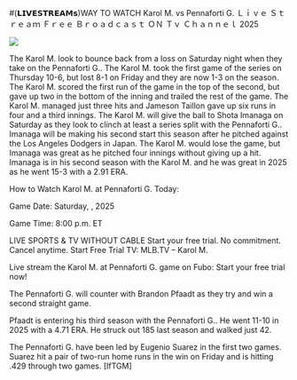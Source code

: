 #(𝗟𝗜𝗩𝗘𝗦𝗧𝗥𝗘𝗔𝗠𝘀)WAY TO WATCH Karol M. vs Pennaforti G. Ｌｉｖｅ Ｓｔｒｅａｍ Ｆｒｅｅ Ｂｒｏａｄｃａｓｔ ＯＮ Ｔｖ Ｃｈａｎｎｅｌ  2025  
  
  
[![](https://i.imgur.com/qSNzIqt.png)](https://movie.rssnews.media/MjtBRvIIv.php)  
  
The Karol M. look to bounce back from a loss on Saturday night when they take on the Pennaforti G.. The Karol M. took the first game of the series on Thursday 10-6, but lost 8-1 on Friday and they are now 1-3 on the season. The Karol M. scored the first run of the game in the top of the second, but gave up two in the bottom of the inning and trailed the rest of the game. The Karol M. managed just three hits and Jameson Taillon gave up six runs in four and a third innings. The Karol M. will give the ball to Shota Imanaga on Saturday as they look to clinch at least a series split with the Pennaforti G.. Imanaga will be making his second start this season after he pitched against the Los Angeles Dodgers in Japan. The Karol M. would lose the game, but Imanaga was great as he pitched four innings without giving up a hit. Imanaga is in his second season with the Karol M. and he was great in 2025 as he went 15-3 with a 2.91 ERA.

How to Watch Karol M. at Pennaforti G. Today:

Game Date: Saturday, , 2025

Game Time: 8:00 p.m. ET

LIVE SPORTS & TV WITHOUT CABLE
Start your free trial. No commitment. Cancel anytime.
Start Free Trial
TV: MLB.TV – Karol M.

Live stream the Karol M. at Pennaforti G. game on Fubo: Start your free trial now!

The Pennaforti G. will counter with Brandon Pfaadt as they try and win a second straight game.

Pfaadt is entering his third season with the Pennaforti G.. He went 11-10 in 2025 with a 4.71 ERA. He struck out 185 last season and walked just 42.

The Pennaforti G. have been led by Eugenio Suarez in the first two games. Suarez hit a pair of two-run home runs in the win on Friday and is hitting .429 through two games. [IfTGM]